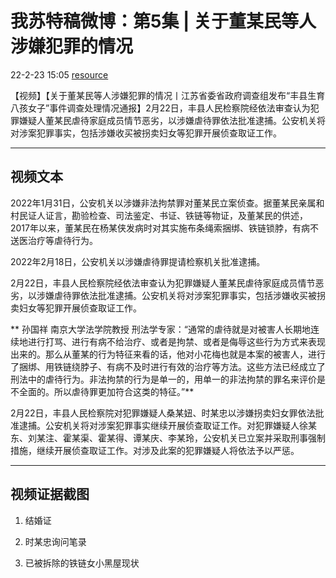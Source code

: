 
# 我苏特稿微博：第5集 | 关于董某民等人涉嫌犯罪的情况
22-2-23 15:05 [resource](https://weibo.com/7474091977/LgNW71PrK)


【视频】【关于董某民等人涉嫌犯罪的情况丨江苏省委省政府调查组发布“丰县生育八孩女子”事件调查处理情况通报】2月22日，丰县人民检察院经依法审查认为犯罪嫌疑人董某民虐待家庭成员情节恶劣，以涉嫌虐待罪依法批准逮捕。公安机关将对涉案犯罪事实，包括涉嫌收买被拐卖妇女等犯罪开展侦查取证工作。

---------

## 视频文本

2022年1月31日，公安机关以涉嫌非法拘禁罪对董某民立案侦查。据董某民亲属和村民证人证言，勘验检查、司法鉴定、书证、铁链等物证，及董某民的供述，2017年以来，董某民在杨某侠发病时对其实施布条绳索捆绑、铁链锁脖，有病不送医治疗等虐待行为。

2022年2月18日，公安机关以涉嫌虐待罪提请检察机关批准逮捕。

2月22日，丰县人民检察院经依法审查认为犯罪嫌疑人董某民虐待家庭成员情节恶劣，以涉嫌虐待罪依法批准逮捕。公安机关将对涉案犯罪事实，包括涉嫌收买被拐卖妇女等犯罪开展侦查取证工作。

** 孙国祥 南京大学法学院教授 刑法学专家：“通常的虐待就是对被害人长期地连续地进行打骂、进行有病不给治疗、或者是拘禁、或者是侮辱这些行为方式来表现出来的。那么从董某的行为特征来看的话，他对小花梅也就是本案的被害人，进行了捆绑、用铁链绕脖子、有病不及时进行有效的治疗等方法。这些方法已经成立了刑法中的虐待行为。非法拘禁的行为是单一的，用单一的非法拘禁的罪名来评价是不全面的。所以虐待罪更加符合这类的特征。”**

2月22日，丰县人民检察院对犯罪嫌疑人桑某妞、时某忠以涉嫌拐卖妇女罪依法批准逮捕。公安机关将对涉案犯罪事实继续开展侦查取证工作。对犯罪嫌疑人徐某东、刘某注、霍某渠、霍某得、谭某庆、李某玲，公安机关已立案并采取刑事强制措施，继续开展侦查取证工作。对涉及此案的犯罪嫌疑人将依法予以严惩。

--------
## 视频证据截图

1. 结婚证

2. 时某忠询问笔录

3. 已被拆除的铁链女小黑屋现状

